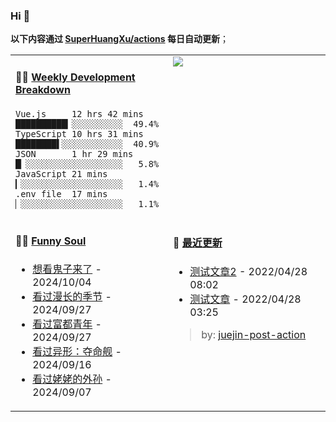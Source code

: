 
### Hi 👋

**以下内容通过 <a href="https://github.com/SuperHuangXu/SuperHuangXu/actions" target="_blank">SuperHuangXu/actions</a> 每日自动更新**；

<table width="800px">
<tr>
<td valign="top" width="50%">

#### 🏊‍♂️ <a href="https://gist.github.com/SuperHuangXu/d3e32e70ad1d22b5a3c5e8fc3c67dcc5" target="_blank">Weekly Development Breakdown</a>

```text
Vue.js     12 hrs 42 mins ██████████▎░░░░░░░░░░  49.4%
TypeScript 10 hrs 31 mins ████████▌░░░░░░░░░░░░  40.9%
JSON       1 hr 29 mins   █▏░░░░░░░░░░░░░░░░░░░   5.8%
JavaScript 21 mins        ▎░░░░░░░░░░░░░░░░░░░░   1.4%
.env file  17 mins        ▏░░░░░░░░░░░░░░░░░░░░   1.1%
```

</td>
<td valign="top" width="50%">
<a href="https://github.com/SuperHuangXu">
  <img align="center" src="https://github-readme-stats.vercel.app/api/top-langs/?username=SuperHuangXu&layout=compact&theme=radical" />
</a>
</td>
</tr>
<tr>
<td valign="top" width="50%">

#### 🤾‍♂️ <a href="https://www.douban.com/people/135404786/" target="_blank">Funny Soul</a>

* <a href='http://movie.douban.com/subject/1291858/' target='_blank'>想看鬼子来了</a> - 2024/10/04
* <a href='http://movie.douban.com/subject/35588177/' target='_blank'>看过漫长的季节</a> - 2024/09/27
* <a href='http://movie.douban.com/subject/35211921/' target='_blank'>看过富都青年</a> - 2024/09/27
* <a href='http://movie.douban.com/subject/35792500/' target='_blank'>看过异形：夺命舰</a> - 2024/09/16
* <a href='http://movie.douban.com/subject/36328210/' target='_blank'>看过姥姥的外孙</a> - 2024/09/07

</td>
<td valign="top" width="50%">

#### 🤾‍ <a href="https://juejin.cn/user/4142615541064046" target="_blank">最近更新</a>
  * <a href='https://juejin.cn/post/7091561831067566117' target='_blank'>测试文章2</a> - 2022/04/28 08:02
* <a href='https://juejin.cn/post/7091490504222703652' target='_blank'>测试文章</a> - 2022/04/28 03:25

> by: [juejin-post-action](https://github.com/SuperHuangXu/juejin-post-action)

</td>
</tr>
</table>
